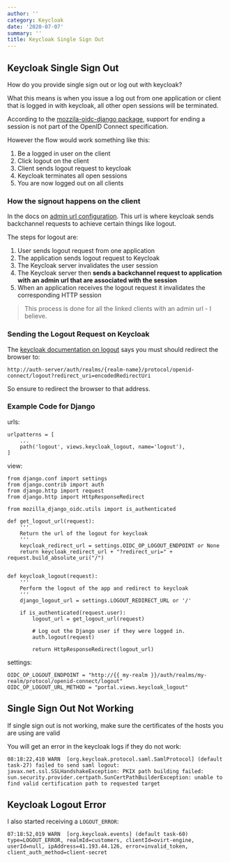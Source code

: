 ```yaml
---
author: ''
category: Keycloak
date: '2020-07-07'
summary: ''
title: Keycloak Single Sign Out
---
```

## Keycloak Single Sign Out

How do you provide single sign out or log out with keycloak?

What this means is when you issue a log out from one application or client that is logged in with keycloak, all other open sessions will be terminated.

According to the [mozzila-oidc-django package](https://mozilla-django-oidc.readthedocs.io/en/stable/installation.html#log-user-out-of-the-openid-connect-provider), support for ending a session is not part of the OpenID Connect specification.

However the flow would work something like this:

1. Be a logged in user on the client
2. Click logout on the client
3. Client sends logout request to keycloak
4. Keycloak terminates all open sessions
5. You are now logged out on all clients

### How the signout happens on the client

In the docs on [admin url configuration](https://www.keycloak.org/docs/latest/securing_apps/#admin-url-configuration).
This url is where keycloak sends backchannel requests to achieve certain things like logout.

The steps for logout are:

1. User sends logout request from one application
2. The application sends logout request to Keycloak
3. The Keycloak server invalidates the user session
4. The Keycloak server then **sends a backchannel request to application with an admin url that are associated with the session**
5. When an application receives the logout request it invalidates the corresponding HTTP session

> This process is done for all the linked clients with an admin url - I believe.

### Sending the Logout Request on Keycloak

The [keycloak documentation on logout](https://www.keycloak.org/docs/latest/securing_apps/index.html#logout) says you must should redirect the browser to:

    http://auth-server/auth/realms/{realm-name}/protocol/openid-connect/logout?redirect_uri=encodedRedirectUri

So ensure to redirect the browser to that address.

### Example Code for Django

urls:

    urlpatterns = [
        ...
        path('logout', views.keycloak_logout, name='logout'),
    ]

view:

    from django.conf import settings
    from django.contrib import auth
    from django.http import request
    from django.http import HttpResponseRedirect

    from mozilla_django_oidc.utils import is_authenticated

    def get_logout_url(request):
        '''
        Return the url of the logout for keycloak
        '''
        keycloak_redirect_url = settings.OIDC_OP_LOGOUT_ENDPOINT or None
        return keycloak_redirect_url + "?redirect_uri=" + request.build_absolute_uri("/")
        

    def keycloak_logout(request):
        '''
        Perform the logout of the app and redirect to keycloak
        '''
        django_logout_url = settings.LOGOUT_REDIRECT_URL or '/'

        if is_authenticated(request.user):
            logout_url = get_logout_url(request)

            # Log out the Django user if they were logged in.
            auth.logout(request)

            return HttpResponseRedirect(logout_url)
            
settings:

    OIDC_OP_LOGOUT_ENDPOINT = "http://{{ my-realm }}/auth/realms/my-realm/protocol/openid-connect/logout"
    OIDC_OP_LOGOUT_URL_METHOD = "portal.views.keycloak_logout"

## Single Sign Out Not Working

If single sign out is not working, make sure the certificates of the hosts you are using are valid

You will get an error in the keycloak logs if they do not work:

    08:18:22,410 WARN  [org.keycloak.protocol.saml.SamlProtocol] (default task-27) failed to send saml logout: javax.net.ssl.SSLHandshakeException: PKIX path building failed: sun.security.provider.certpath.SunCertPathBuilderException: unable to find valid certification path to requested target

## Keycloak Logout Error

I also started receiving a `LOGOUT_ERROR`:

    07:18:52,019 WARN  [org.keycloak.events] (default task-60) type=LOGOUT_ERROR, realmId=customers, clientId=ovirt-engine, userId=null, ipAddress=41.193.44.126, error=invalid_token, client_auth_method=client-secret

